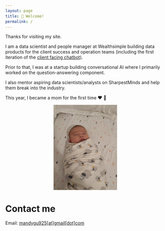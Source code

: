 ```yaml
---
layout: page
title: 👋 Welcome!
permalink: /
---
```


Thanks for visiting my site.

I am a data scientist and people manager at Wealthsimple building data products for the client success and operation teams (including the first iteration of the [client facing chatbot](https://www.linkedin.com/posts/wealthsimple_meet-mandy-gu-shes-a-wealthsimple-data-activity-6796074694459097088-2AJK)).

Prior to that, I was at a startup building conversational AI where I primarily worked on the question-answering component.

I also mentor aspiring data scientists/analysts on SharpestMinds and help them break into the industry.

This year, I became a mom for the first time ❤️ 👶

<p align="center">
<img src="/images/penny.jpeg" alt="baby tax" width="200"/>
</p>

# Contact me

Email: [mandygu925[at]gmail[dot]com](mailto:mandygu925@gmail.com)